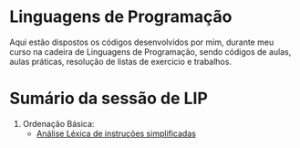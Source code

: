 # Linguagens de Programação

Aqui estão dispostos os códigos desenvolvidos por mim, durante meu curso na cadeira de Linguagens de Programação, sendo códigos de aulas, aulas práticas, resolução de listas de exercicio e trabalhos.

# Sumário da sessão de LIP

1. Ordenação Básica:
   * [Análise Léxica de instruções simplificadas](https://github.com/ericrodriguesfer/Academico/tree/master/LIP/analisador-lexico)
